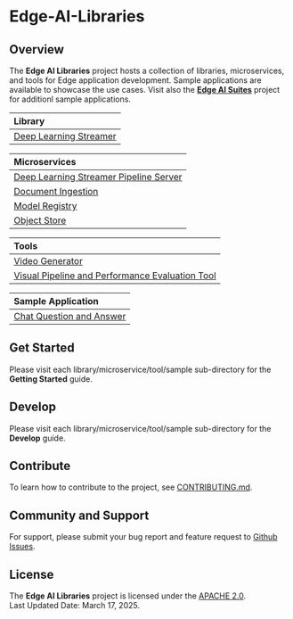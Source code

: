 
# Edge-AI-Libraries

## Overview

The **Edge AI Libraries** project hosts a collection of libraries, microservices, and tools for Edge application development. Sample applications are available to showcase the use cases. Visit also the [**Edge AI Suites**](https://github.com/open-edge-platform/edge-ai-suites) project for additionl sample applications.  

| Library |
|:------|
| [Deep Learning Streamer](libraries/dl-streamer) | 

| Microservices |
|:------|
| [Deep Learning Streamer Pipeline Server](microservices/dlstreamer-pipeline-server) |
| [Document Ingestion](microservices/document-ingestion) |
| [Model Registry](microservices/model-registry) |
| [Object Store](microservices/object-store) |

| Tools |
|:------|
| [Video Generator](tools/video-generator) |
| [Visual Pipeline and Performance Evaluation Tool](tools/visual-pipeline-and-platform-evaluation-tool) |

| Sample Application |
|:------|
| [Chat Question and Answer](sample-applcations/chat-question-and-answer) |

## Get Started

Please visit each library/microservice/tool/sample sub-directory for the **Getting Started** guide.   

## Develop

Please visit each library/microservice/tool/sample sub-directory for the **Develop** guide.  

## Contribute

To learn how to contribute to the project, see [CONTRIBUTING.md](CONTRIBUTING.md).  

## Community and Support

For support, please submit your bug report and feature request to [Github Issues](https://github.com/open-edge-platform/edge-ai-libraries/issues). 

## License

The **Edge AI Libraries** project is licensed under the [APACHE 2.0](LICENSE).   
Last Updated Date: March 17, 2025.  
 
